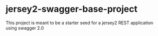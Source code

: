 # jersey2-swagger-base-project
This project is meant to be a starter seed for a jersey2  REST application using swagger 2.0
